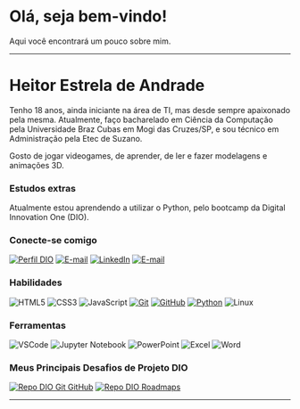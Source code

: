 <!--
**Hestrela/Hestrela** is a ✨ _special_ ✨ repository because its `README.md` (this file) appears on your GitHub profile.

Here are some ideas to get you started:

- 🔭 I’m currently working on ...
- 🌱 I’m currently learning ...
- 👯 I’m looking to collaborate on ...
- 🤔 I’m looking for help with ...
- 💬 Ask me about ...
- 📫 How to reach me: ...
- 😄 Pronouns: ...
- ⚡ Fun fact: ...
-->
<h1>
    <span>Olá, seja bem-vindo!</span>
</h1>

Aqui você encontrará um pouco sobre mim.

---

# Heitor Estrela de Andrade

Tenho 18 anos, ainda iniciante na área de TI, mas desde sempre apaixonado pela mesma. Atualmente, 
faço bacharelado em Ciência da Computação pela Universidade Braz Cubas em Mogi das Cruzes/SP, e sou técnico em Administração pela Etec de Suzano.

Gosto de jogar videogames, de aprender, de ler e fazer modelagens e animações 3D.

### Estudos extras
Atualmente estou aprendendo a utilizar o Python, pelo bootcamp da Digital Innovation One (DIO).

### Conecte-se comigo

[![Perfil DIO](https://img.shields.io/badge/-Meu%20Perfil%20na%20DIO-30A3DC?style=for-the-badge)](https://web.dio.me/users/heitorestrela13/)
[![E-mail](https://img.shields.io/badge/-Gmail-000?style=for-the-badge&logo=gmail&logoColor=E94D5F)](mailto:heitorestrela13@gmail.com)
[![LinkedIn](https://img.shields.io/badge/-LinkedIn-000?style=for-the-badge&logo=linkedin&logoColor=30A3DC)](https://www.linkedin.com/in/heitor-estrela-de-andrade-b9b801295/)
[![E-mail](https://img.shields.io/badge/-Instagram-000?style=for-the-badge&logo=instagram)](https://www.instagram.com/heitor_estrela/)

### Habilidades

![HTML5](https://img.shields.io/badge/HTML-000?style=for-the-badge&logo=html5&logoColor=30A3DC)
![CSS3](https://img.shields.io/badge/CSS3-000?style=for-the-badge&logo=css3&logoColor=E94D5F)
![JavaScript](https://img.shields.io/badge/JavaScript-000?style=for-the-badge&logo=javascript&logoColor=30A3DC)
[![Git](https://img.shields.io/badge/Git-000?style=for-the-badge&logo=git&logoColor=E94D5F)](https://git-scm.com/doc)
[![GitHub](https://img.shields.io/badge/GitHub-000?style=for-the-badge&logo=github&logoColor=30A3DC)](https://docs.github.com/)
[![Python](https://img.shields.io/badge/python-000?style=for-the-badge&logo=python)](https://www.python.org/doc/)
![Linux](https://img.shields.io/badge/Linux-000?style=for-the-badge&logo=linux)

### Ferramentas
![VSCode](https://img.shields.io/badge/vscode-000?style=for-the-badge&logo=visualstudiocode)
![Jupyter Notebook](https://img.shields.io/badge/JupyterNotebook-000?style=for-the-badge&logo=visualstudiocode)
![PowerPoint](https://img.shields.io/badge/powerpoint-000?style=for-the-badge&logo=microsoftpowerpoint)
![Excel](https://img.shields.io/badge/excel-000?style=for-the-badge&logo=microsoftexcel)
![Word](https://img.shields.io/badge/word-000?style=for-the-badge&logo=microsoftword)

### Meus Principais Desafios de Projeto DIO

[![Repo DIO Git GitHub](https://github-readme-stats.vercel.app/api/pin/?username=elidianaandrade&repo=dio-lab-open-source&bg_color=000&border_color=30A3DC&show_icons=true&icon_color=30A3DC&title_color=E94D5F&text_color=FFF)](https://github.com/elidianaandrade/dio-lab-open-source)
[![Repo DIO Roadmaps](https://github-readme-stats.vercel.app/api/pin/?username=digitalinnovationone&repo=roadmaps&bg_color=000&border_color=30A3DC&show_icons=true&icon_color=30A3DC&title_color=E94D5F&text_color=FFF)](https://github.com/digitalinnovationone/roadmaps)


---
